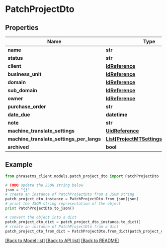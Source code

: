 # PatchProjectDto

## Properties

| Name                                     | Type                                                                    | Description | Notes      |
| ---------------------------------------- | ----------------------------------------------------------------------- | ----------- | ---------- |
| **name**                                 | **str**                                                                 |             | [optional] |
| **status**                               | **str**                                                                 |             | [optional] |
| **client**                               | [**IdReference**](IdReference.md)                                       |             | [optional] |
| **business_unit**                        | [**IdReference**](IdReference.md)                                       |             | [optional] |
| **domain**                               | [**IdReference**](IdReference.md)                                       |             | [optional] |
| **sub_domain**                           | [**IdReference**](IdReference.md)                                       |             | [optional] |
| **owner**                                | [**IdReference**](IdReference.md)                                       |             | [optional] |
| **purchase_order**                       | **str**                                                                 |             | [optional] |
| **date_due**                             | **datetime**                                                            |             | [optional] |
| **note**                                 | **str**                                                                 |             | [optional] |
| **machine_translate_settings**           | [**UidReference**](UidReference.md)                                     |             | [optional] |
| **machine_translate_settings_per_langs** | [**List[ProjectMTSettingsPerLangDto]**](ProjectMTSettingsPerLangDto.md) |             | [optional] |
| **archived**                             | **bool**                                                                |             | [optional] |

## Example

```python
from phrasetms_client.models.patch_project_dto import PatchProjectDto

# TODO update the JSON string below
json = "{}"
# create an instance of PatchProjectDto from a JSON string
patch_project_dto_instance = PatchProjectDto.from_json(json)
# print the JSON string representation of the object
print PatchProjectDto.to_json()

# convert the object into a dict
patch_project_dto_dict = patch_project_dto_instance.to_dict()
# create an instance of PatchProjectDto from a dict
patch_project_dto_from_dict = PatchProjectDto.from_dict(patch_project_dto_dict)
```

[[Back to Model list]](../README.md#documentation-for-models) [[Back to API list]](../README.md#documentation-for-api-endpoints) [[Back to README]](../README.md)
